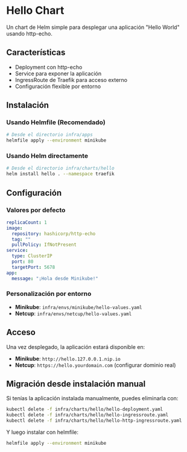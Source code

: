 # Hello Chart

Un chart de Helm simple para desplegar una aplicación "Hello World" usando http-echo.

## Características

- Deployment con http-echo
- Service para exponer la aplicación
- IngressRoute de Traefik para acceso externo
- Configuración flexible por entorno

## Instalación

### Usando Helmfile (Recomendado)

```bash
# Desde el directorio infra/apps
helmfile apply --environment minikube
```

### Usando Helm directamente

```bash
# Desde el directorio infra/charts/hello
helm install hello . --namespace traefik
```

## Configuración

### Valores por defecto

```yaml
replicaCount: 1
image:
  repository: hashicorp/http-echo
  tag: ""
  pullPolicy: IfNotPresent
service:
  type: ClusterIP
  port: 80
  targetPort: 5678
app:
  message: "¡Hola desde Minikube!"
```

### Personalización por entorno

- **Minikube**: `infra/envs/minikube/hello-values.yaml`
- **Netcup**: `infra/envs/netcup/hello-values.yaml`

## Acceso

Una vez desplegado, la aplicación estará disponible en:
- **Minikube**: `http://hello.127.0.0.1.nip.io`
- **Netcup**: `https://hello.yourdomain.com` (configurar dominio real)

## Migración desde instalación manual

Si tenías la aplicación instalada manualmente, puedes eliminarla con:

```bash
kubectl delete -f infra/charts/hello/hello-deployment.yaml
kubectl delete -f infra/charts/hello/hello-ingressroute.yaml
kubectl delete -f infra/charts/hello/hello-http-ingressroute.yaml
```

Y luego instalar con helmfile:

```bash
helmfile apply --environment minikube
``` 